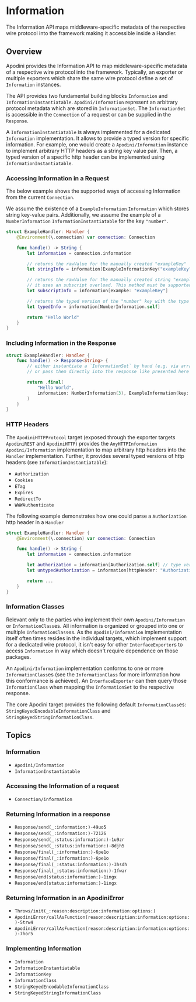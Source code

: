 # Information

The Information API maps middleware-specific metadata of the respective wire protocol into the framework
making it accessible inside a Handler.

<!--

This source file is part of the Apodini open source project

SPDX-FileCopyrightText: 2019-2021 Paul Schmiedmayer and the Apodini project authors (see CONTRIBUTORS.md) <paul.schmiedmayer@tum.de>

SPDX-License-Identifier: MIT

-->

## Overview

Apodini provides the Information API to map middleware-specific metadata of a respective wire protocol into the framework.
Typically, an exporter or multiple exporters which share the same wire protocol define a set of ``Information`` instances.

The API provides two fundamental building blocks ``Information`` and ``InformationInstantiatable``.
``Apodini/Information`` represent an arbitrary protocol metadata which are stored in ``InformationSet``.
The ``InformationSet`` is accessible in the ``Connection`` of a request or can be supplied in the ``Response``.

A ``InformationInstantiatable`` is always implemented for a dedicated ``Information`` implementation.
It allows to provide a typed version for specific information.
For example, one would create a ``Apodini/Information`` instance to implement arbitrary HTTP headers as a string key value pair.
Then, a typed version of a specific http header can be implemented using ``InformationInstantiatable``.

### Accessing Information in a Request

The below example shows the supported ways of accessing Information from the current ``Connection``.

We assume the existence of a `ExampleInformation` ``Information`` which stores string key-value pairs.
Additionally, we assume the example of a `NumberInformation` ``InformationInstantiatable`` for the key `"number"`.

```swift
struct ExampleHandler: Handler {
    @Environment(\.connection) var connection: Connection

    func handle() -> String {
        let information = connection.information

        // returns the rawValue for the manually created "exampleKey"
        let stringInfo = information[ExampleInformationKey("exampleKey")]

        // returns the rawValue for the manually created string "exampleKey".
        // it uses an subscript overload. This method must be supported by your Information provider.
        let subscriptInfo = information[exampke: "exampleKey"]

        // returns the typed version of the "number" key with the type `NumberInformation.Value`
        let typedInfo = information[NumberInformation.self]

        return "Hello World"
    }
}
```

### Including Information in the Response

```swift
struct ExampleHandler: Handler {
    func handle() -> Response<String> {
        // either instantiate a `InformationSet` by hand (e.g. via array literal)
        // or pass them directly into the response like presented here

        return .final(
            "Hello World",
            information: NumberInformation(3), ExampleInformation(key: "dynamic", value: "custom")
        )
    }
}
```

### HTTP Headers

The `ApodiniHTTPProtocol` target (exposed through the exporter targets `ApodiniREST` and `ApodiniHTTP`) provides
the `AnyHTTPInformation` ``Apodini/Information`` implementation to map arbitrary http headers into the ``Handler`` implementation.
Further, it provides several typed versions of http headers (see ``InformationInstantiatable``):

- `Authorization`
- `Cookies`
- `ETag`
- `Expires`
- `RedirectTo`
- `WWWAuthenticate`

The following example demonstrates how one could parse a `Authorization` http header in a ``Handler``

```swift
struct ExampleHandler: Handler {
    @Environment(\.connection) var connection: Connection

    func handle() -> String {
        let information = connection.information

        let authorization = information[Authorization.self] // type version: Authorization.Value
        let untypedAuthorization = information[httpHeader: "Authorization"] // untyped version: AnyHTTPInformation

        return ...
    }
}
```

### Information Classes

Relevant only to the parties who implement their own ``Apodini/Information`` or ``InformationClass``es.
All information is organized or grouped into one or multiple ``InformationClass``es.
As the ``Apodini/Information`` implementation itself often times resides in the individual targets, which implement support for a dedicated wire protocol, it isn't easy for other ``InterfaceExporter``s to access ``Information`` in way which doesn't require dependence on those packages.

An ``Apodini/Information`` implementation conforms to one or more ``InformationClass``es (see the ``InformationClass`` for more information how this conformance is achieved). An ``InterfaceExporter`` can then query those ``InformationClass`` when mapping the ``InformationSet`` to the respective response.

The core Apodini target provides the following default ``InformationClass``es: ``StringKeyedEncodableInformationClass`` and ``StringKeyedStringInformationClass``.

## Topics

### Information


- ``Apodini/Information``
- ``InformationInstantiatable``

### Accessing the Information of a request

- ``Connection/information``

### Returning Information in a response

- ``Response/send(_:information:)-49uo5``
- ``Response/send(_:information:)-72126``
- ``Response/send(_:status:information:)-1u9zr``
- ``Response/send(_:status:information:)-8djh5``
- ``Response/final(_:information:)-6pe1o``
- ``Response/final(_:information:)-6pe1o``
- ``Response/final(_:status:information:)-3hsdh``
- ``Response/final(_:status:information:)-1fwar``
- ``Response/end(status:information:)-1ingx``
- ``Response/end(status:information:)-1ingx``

### Returning Information in an ApodiniError

- ``Throws/init(_:reason:description:information:options:)``
- ``ApodiniError/callAsFunction(reason:description:information:options:)-5trw4``
- ``ApodiniError/callAsFunction(reason:description:information:options:)-7hor5``

### Implementing Information

- ``Information``
- ``InformationInstantiatable``
- ``InformationKey``
- ``InformationClass``
- ``StringKeyedEncodableInformationClass``
- ``StringKeyedStringInformationClass``
